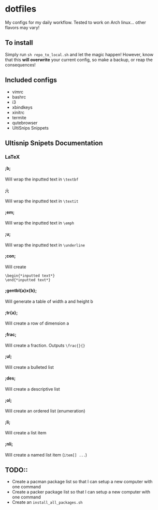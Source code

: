 # dotfiles
My configs for my daily workflow. Tested to work on Arch linux... other
flavors may vary!

## To install
Simply run `sh repo_to_local.sh` and let the magic happen! However, know that
this **will overwrite** your current config, so make a backup, or reap the 
consequences!

## Included configs
* vimrc
* bashrc
* i3
* xbindkeys
* xinitrc
* termite
* qutebrowser
* UltiSnips Snippets

## Ultisnip Snipets Documentation
### LaTeX
#### ;b;
Will wrap the inputted text in `\textbf`

#### ;i;
Will wrap the inputted text in `\textit`

#### ;em;
Will wrap the inputted text in `\emph`

#### ;u;
Will wrap the inputted text in `\underline`

#### ;con;
Will create 
``` 
\begin{*inputted text*}
\end{*inputted text*}
```

#### ;gentbl{a}x{b};
Will generate a table of width a and height b

#### ;tr{a};
Will create a row of dimension a

#### ;frac;
Will create a fraction. Outputs `\frac{}{}` 

#### ;ul;
Will create a bulleted list

#### ;des;
Will create a descriptive list

#### ;ol;
Will create an ordered list (enumeration)

#### ;li;
Will create a list item

#### ;nli;
Will create a named list item (`item[] ...`)

## TODO::
* Create a pacman package list so that I can setup a new computer with one
command
* Create a packer package list so that I can setup a new computer with one
command
* Create an `install_all_packages.sh`
